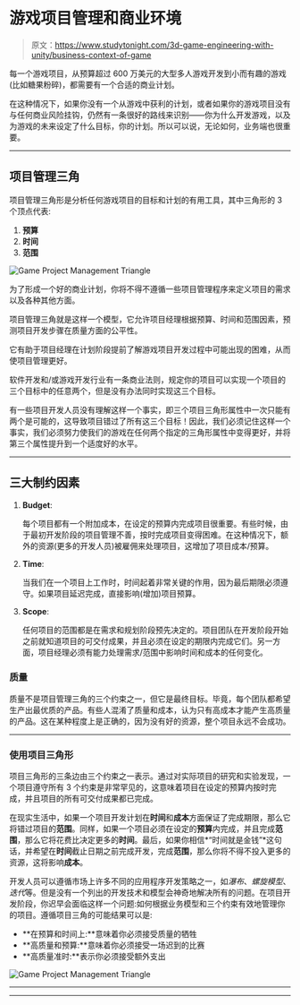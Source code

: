 # 游戏项目管理和商业环境

> 原文：<https://www.studytonight.com/3d-game-engineering-with-unity/business-context-of-game>

每一个游戏项目，从预算超过 600 万美元的大型多人游戏开发到小而有趣的游戏(比如糖果粉碎)，都需要有一个合适的商业计划。

在这种情况下，如果你没有一个从游戏中获利的计划，或者如果你的游戏项目没有与任何商业风险挂钩，仍然有一条很好的路线来识别——你为什么开发游戏，以及为游戏的未来设定了什么目标，你的计划。所以可以说，无论如何，业务端也很重要。

* * *

## 项目管理三角

项目管理三角形是分析任何游戏项目的目标和计划的有用工具，其中三角形的 3 个顶点代表:

1.  **预算**
2.  **时间**
3.  **范围**

![Game Project Management Triangle](../Images/af6da637f938d9600a7cbd54abd36b18.png)

为了形成一个好的商业计划，你将不得不遵循一些项目管理程序来定义项目的需求以及各种其他方面。

项目管理三角就是这样一个模型，它允许项目经理根据预算、时间和范围因素，预测项目开发步骤在质量方面的公平性。

它有助于项目经理在计划阶段提前了解游戏项目开发过程中可能出现的困难，从而使项目管理更好。

软件开发和/或游戏开发行业有一条商业法则，规定你的项目可以实现一个项目的三个目标中的任意两个，但是没有办法同时实现这三个目标。

有一些项目开发人员没有理解这样一个事实，即三个项目三角形属性中一次只能有两个是可能的，这导致项目错过了所有这三个目标！因此，我们必须记住这样一个事实，我们必须努力使我们的游戏在任何两个指定的三角形属性中变得更好，并将第三个属性提升到一个适度好的水平。

* * *

## 三大制约因素

1.  **Budget**:

    每个项目都有一个附加成本，在设定的预算内完成项目很重要。有些时候，由于最初开发阶段的项目管理不善，按时完成项目变得困难。在这种情况下，额外的资源(更多的开发人员)被雇佣来处理项目，这增加了项目成本/预算。

2.  **Time**:

    当我们在一个项目上工作时，时间起着非常关键的作用，因为最后期限必须遵守。如果项目延迟完成，直接影响(增加)项目预算。

3.  **Scope**:

    任何项目的范围都是在需求和规划阶段预先决定的。项目团队在开发阶段开始之前就知道项目的可交付成果，并且必须在设定的期限内完成它们。另一方面，项目经理必须有能力处理需求/范围中影响时间和成本的任何变化。

### 质量

质量不是项目管理三角的三个约束之一，但它是最终目标。毕竟，每个团队都希望生产出最优质的产品。有些人混淆了质量和成本，认为只有高成本才能产生高质量的产品。这在某种程度上是正确的，因为没有好的资源，整个项目永远不会成功。

* * *

### 使用项目三角形

项目三角形的三条边由三个约束之一表示。通过对实际项目的研究和实验发现，一个项目遵守所有 3 个约束是非常罕见的，这意味着项目在设定的预算内按时完成，并且项目的所有可交付成果都已完成。

在现实生活中，如果一个项目开发计划在**时间**和**成本**方面保证了完成期限，那么它将错过项目的**范围**。同样，如果一个项目必须在设定的**预算**内完成，并且完成**范围**，那么它将花费比决定更多的**时间**。最后，如果你相信*“时间就是金钱”*这句话，并希望在**时间**截止日期之前完成开发，完成**范围**，那么你将不得不投入更多的资源，这将影响**成本**。

开发人员可以遵循市场上许多不同的应用程序开发策略之一，如*瀑布*、*螺旋模型*、*迭代*等。但是没有一个列出的开发技术和模型会神奇地解决所有的问题。在项目开发阶段，你迟早会面临这样一个问题:如何根据业务模型和三个约束有效地管理你的项目。遵循项目三角的可能结果可以是:

*   **在预算和时间上:**意味着你必须接受质量的牺牲
*   **高质量和预算:**意味着你必须接受一场迟到的比赛
*   **高质量准时:**表示你必须接受额外支出

![Game Project Management Triangle](../Images/44d6c31ff8c3a3f7416253f784bd51c7.png)

* * *

* * *